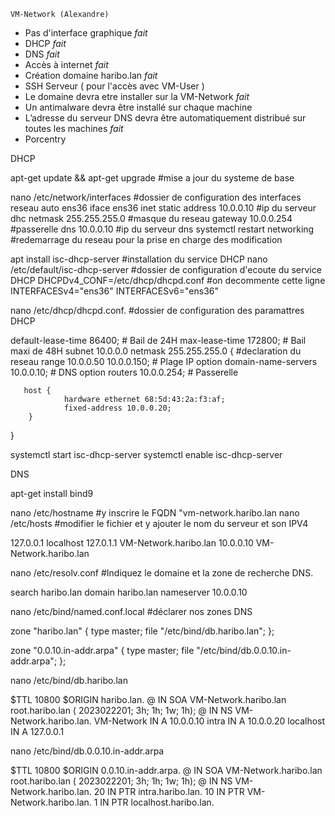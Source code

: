 ```
VM-Network (Alexandre)
```
- Pas d'interface graphique *fait*
- DHCP *fait*
- DNS *fait*
- Accès à internet *fait*
- Création domaine haribo.lan *fait*
- SSH Serveur ( pour l'accès avec VM-User )
- Le domaine devra etre installer sur la VM-Network *fait*
- Un antimalware devra être installé sur chaque machine
- L’adresse du serveur DNS devra être automatiquement distribué sur toutes les machines *fait*
- Porcentry



DHCP

apt-get update && apt-get upgrade                #mise a jour du systeme de base

nano /etc/network/interfaces                     #dossier de configuration des interfaces reseau
auto ens36
iface ens36 inet static
        address 10.0.0.10                        #ip du serveur dhc
        netmask 255.255.255.0                    #masque du reseau
        gateway 10.0.0.254                       #passerelle
        dns 10.0.0.10                            #ip du serveur dns
systemctl restart networking                     #redemarrage du reseau pour la prise en charge des modification

apt install isc-dhcp-server                      #installation du service DHCP
nano /etc/default/isc-dhcp-server                #dossier de configuration d'ecoute du service DHCP
DHCPDv4_CONF=/etc/dhcp/dhcpd.conf                #on decommente cette ligne
INTERFACESv4="ens36"
INTERFACESv6="ens36"

nano /etc/dhcp/dhcpd.conf.                       #dossier de configuration des paramattres DHCP

default-lease-time 86400;                        # Bail de 24H
max-lease-time 172800;                           # Bail maxi de 48H
subnet 10.0.0.0 netmask 255.255.255.0 {       #declaration du reseau
        range                           10.0.0.50 10.0.0.150; # Plage IP
        option domain-name-servers      10.0.0.10;     # DNS
        option routers                  10.0.0.254;    # Passerelle
        
       host {
                hardware ethernet 68:5d:43:2a:f3:af;
                fixed-address 10.0.0.20;
        }
}

systemctl start isc-dhcp-server
systemctl enable isc-dhcp-server


DNS

apt-get install bind9

nano /etc/hostname                      #y inscrire le FQDN "vm-network.haribo.lan
nano /etc/hosts                         #modifier le fichier et y ajouter le nom du serveur et son IPV4

127.0.0.1       localhost
127.0.1.1       VM-Network.haribo.lan
10.0.0.10       VM-Network.haribo.lan

nano /etc/resolv.conf                   #Indiquez le domaine et la zone de recherche DNS.

search haribo.lan
domain haribo.lan
nameserver 10.0.0.10

nano /etc/bind/named.conf.local         #déclarer nos zones DNS

zone "haribo.lan" {
        type master;
        file "/etc/bind/db.haribo.lan";
};

zone "0.0.10.in-addr.arpa" {
        type master;
        file "/etc/bind/db.0.0.10.in-addr.arpa";
};

nano /etc/bind/db.haribo.lan

$TTL 10800
$ORIGIN haribo.lan.
@       IN SOA VM-Network.haribo.lan root.haribo.lan (
        2023022201;
        3h;
        1h;
        1w;
        1h);
@       IN NS VM-Network.haribo.lan.
VM-Network  IN A  10.0.0.10
intra  IN A  10.0.0.20
localhost  IN A  127.0.0.1

nano /etc/bind/db.0.0.10.in-addr.arpa

$TTL 10800
$ORIGIN 0.0.10.in-addr.arpa.
@       IN SOA VM-Network.haribo.lan root.haribo.lan (
        2023022201;
        3h;
        1h;
        1w;
        1h);
@       IN NS VM-Network.haribo.lan.
20     IN PTR intra.haribo.lan.
10     IN PTR VM-Network.haribo.lan.
1      IN PTR localhost.haribo.lan.

